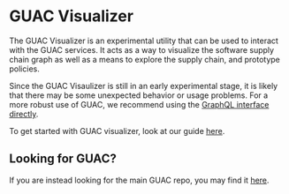 # GUAC Visualizer

The GUAC Visualizer is an experimental utility that can be used to interact with
the GUAC services. It acts as a way to visualize the software supply chain graph
as well as a means to explore the supply chain, and prototype policies.

Since the GUAC Visaulizer is still in an early experimental stage, it is likely
that there may be some unexpected behavior or usage problems. For a more robust
use of GUAC, we recommend using the
[GraphQL interface directly](https://github.com/guacsec/guac/blob/main/demo/GraphQL.md).

To get started with GUAC visualizer, look at our guide [here](docs/setup.md).


## Looking for GUAC?

If you are instead looking for the main GUAC repo, you may find it [here](https://github.com/guacsec/guac).
